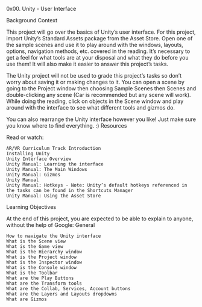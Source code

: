 0x00. Unity - User Interface

Background Context

This project will go over the basics of Unity’s user interface. For this project, import Unity’s Standard Assets package from the Asset Store. Open one of the sample scenes and use it to play around with the windows, layouts, options, navigation methods, etc. covered in the reading. It’s necessary to get a feel for what tools are at your disposal and what they do before you use them! It will also make it easier to answer this project’s tasks.

The Unity project will not be used to grade this project’s tasks so don’t worry about saving it or making changes to it. You can open a scene by going to the Project window then choosing Sample Scenes then Scenes and double-clicking any scene (Car is recommended but any scene will work). While doing the reading, click on objects in the Scene window and play around with the interface to see what different tools and gizmos do.

You can also rearrange the Unity interface however you like! Just make sure you know where to find everything. :)
Resources

Read or watch:

    AR/VR Curriculum Track Introduction
    Installing Unity
    Unity Interface Overview
    Unity Manual: Learning the interface
    Unity Manual: The Main Windows
    Unity Manual: Gizmos
    Unity Manual
    Unity Manual: Hotkeys - Note: Unity’s default hotkeys referenced in the tasks can be found in the Shortcuts Manager
    Unity Manual: Using the Asset Store

Learning Objectives

At the end of this project, you are expected to be able to explain to anyone, without the help of Google:
General

    How to navigate the Unity interface
    What is the Scene view
    What is the Game view
    What is the Hierarchy window
    What is the Project window
    What is the Inspector window
    What is the Console window
    What is the Toolbar
    What are the Play Buttons
    What are the Transform tools
    What are the Collab, Services, Account buttons
    What are the Layers and Layouts dropdowns
    What are Gizmos